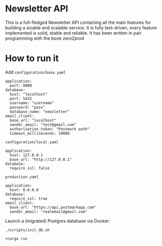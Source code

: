 # Newsletter API
This is a full-fledged Newsletter API containing all the main features for building a sizable and scalable service. It is fully test-driven, every feature implemented is solid, stable and reliable. It has been written in pair programming with the book zero2prod

# How to run it

Add 
`configuration/base.yaml`
```
application:
  port: 8000
database:
  host: "localhost"
  port: 5432
  username: "username"
  password: "pass"
  database_name: "newsletter"
email_client:
  base_url: "localhost"
  sender_email: "test@gmail.com"
  authorization_token: "Postmark auth"
  timeout_milliseconds: 10000
```

`configuration/local.yaml`

```
application:
  host: 127.0.0.1
  base_url: "http://127.0.0.1"
database:
  require_ssl: false
```

`production.yaml`

```
application:
  host: 0.0.0.0
database:
  require_ssl: true
email_client:
  base_url: "https://api.postmarkapp.com"
  sender_email: "realemail@gmail.com"
```

Launch a (migrated) Postgres database via Docker:
```
./scripts/init_db.sh
```

`>cargo run` 

